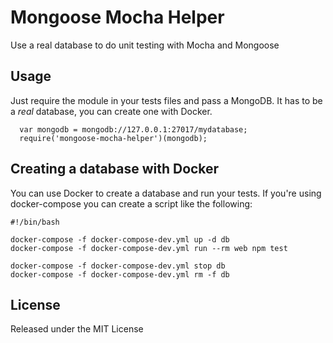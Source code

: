 # Mongoose Mocha Helper
Use a real database to do unit testing with Mocha and Mongoose

## Usage
Just require the module in your tests files and pass a MongoDB.
It has to be a *real* database, you can create one with Docker.

```
  var mongodb = mongodb://127.0.0.1:27017/mydatabase;
  require('mongoose-mocha-helper')(mongodb);
```

## Creating a database with Docker
You can use Docker to create a database and run your tests. If you're using docker-compose you can
create a script like the following:

```
#!/bin/bash

docker-compose -f docker-compose-dev.yml up -d db
docker-compose -f docker-compose-dev.yml run --rm web npm test

docker-compose -f docker-compose-dev.yml stop db
docker-compose -f docker-compose-dev.yml rm -f db
```

## License
Released under the MIT License
